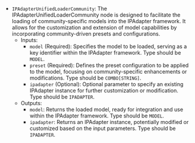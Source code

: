 - `IPAdapterUnifiedLoaderCommunity`: The IPAdapterUnifiedLoaderCommunity node is designed to facilitate the loading of community-specific models into the IPAdapter framework. It allows for the customization and extension of model capabilities by incorporating community-driven presets and configurations.
    - Inputs:
        - `model` (Required): Specifies the model to be loaded, serving as a key identifier within the IPAdapter framework. Type should be `MODEL`.
        - `preset` (Required): Defines the preset configuration to be applied to the model, focusing on community-specific enhancements or modifications. Type should be `COMBO[STRING]`.
        - `ipadapter` (Optional): Optional parameter to specify an existing IPAdapter instance for further customization or modification. Type should be `IPADAPTER`.
    - Outputs:
        - `model`: Returns the loaded model, ready for integration and use within the IPAdapter framework. Type should be `MODEL`.
        - `ipadapter`: Returns an IPAdapter instance, potentially modified or customized based on the input parameters. Type should be `IPADAPTER`.
